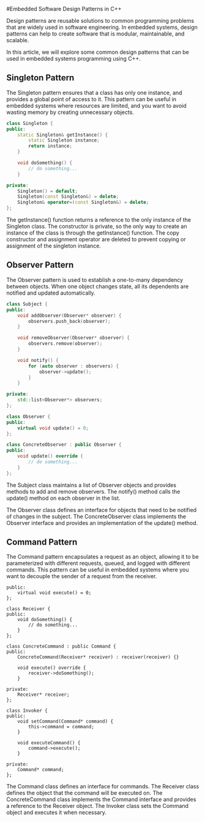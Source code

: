 #Embedded Software Design Patterns in C++

Design patterns are reusable solutions to common programming problems that are widely used in software engineering. In embedded systems, design patterns can help to create software that is modular, maintainable, and scalable.

In this article, we will explore some common design patterns that can be used in embedded systems programming using C++.

## Singleton Pattern

The Singleton pattern ensures that a class has only one instance, and provides a global point of access to it. This pattern can be useful in embedded systems where resources are limited, and you want to avoid wasting memory by creating unnecessary objects.

```cpp
class Singleton {
public:
    static Singleton& getInstance() {
        static Singleton instance;
        return instance;
    }

    void doSomething() {
        // do something...
    }

private:
    Singleton() = default;
    Singleton(const Singleton&) = delete;
    Singleton& operator=(const Singleton&) = delete;
};

```

The getInstance() function returns a reference to the only instance of the Singleton class. The constructor is private, so the only way to create an instance of the class is through the getInstance() function. The copy constructor and assignment operator are deleted to prevent copying or assignment of the singleton instance.

## Observer Pattern
The Observer pattern is used to establish a one-to-many dependency between objects. When one object changes state, all its dependents are notified and updated automatically.

```c++
class Subject {
public:
    void addObserver(Observer* observer) {
        observers.push_back(observer);
    }

    void removeObserver(Observer* observer) {
        observers.remove(observer);
    }

    void notify() {
        for (auto observer : observers) {
            observer->update();
        }
    }

private:
    std::list<Observer*> observers;
};

class Observer {
public:
    virtual void update() = 0;
};

class ConcreteObserver : public Observer {
public:
    void update() override {
        // do something...
    }
};
```

The Subject class maintains a list of Observer objects and provides methods to add and remove observers. The notify() method calls the update() method on each observer in the list.

The Observer class defines an interface for objects that need to be notified of changes in the subject. The ConcreteObserver class implements the Observer interface and provides an implementation of the update() method.

## Command Pattern

The Command pattern encapsulates a request as an object, allowing it to be parameterized with different requests, queued, and logged with different commands. This pattern can be useful in embedded systems where you want to decouple the sender of a request from the receiver.

```c+class Command {
public:
    virtual void execute() = 0;
};

class Receiver {
public:
    void doSomething() {
        // do something...
    }
};

class ConcreteCommand : public Command {
public:
    ConcreteCommand(Receiver* receiver) : receiver(receiver) {}

    void execute() override {
        receiver->doSomething();
    }

private:
    Receiver* receiver;
};

class Invoker {
public:
    void setCommand(Command* command) {
        this->command = command;
    }

    void executeCommand() {
        command->execute();
    }

private:
    Command* command;
};
```

The Command class defines an interface for commands. The Receiver class defines the object that the command will be executed on. The ConcreteCommand class implements the Command interface and provides a reference to the Receiver object. The Invoker class sets the Command object and executes it when necessary.